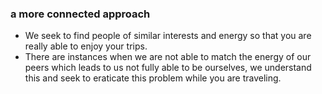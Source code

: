 ### a more connected approach
- We seek to find people of similar interests and energy 
so that you are really able to enjoy your trips.
- There are instances when we are not able to match the energy 
of our peers which leads to us not fully able to be ourselves,
we understand this and seek to eraticate this problem while you
are traveling.